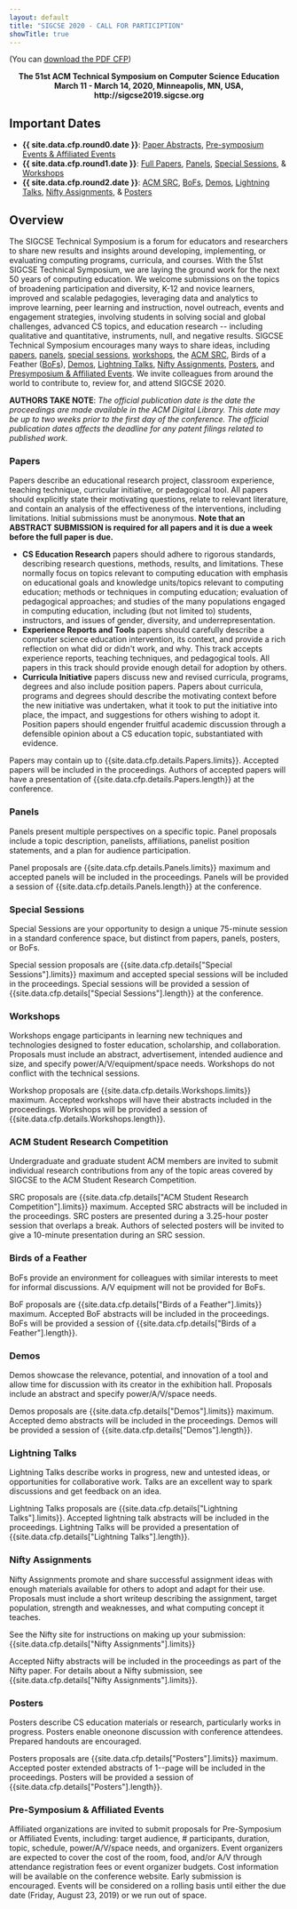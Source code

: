 ```yaml
---
layout: default
title: "SIGCSE 2020 - CALL FOR PARTICIPTION"
showTitle: true
---
```


(You can <a href = "{{ '/pdf/sigcse2020-cfp.html' | prepend: site.baseurl }}">download the PDF CFP</a>)

<div align="center"><strong>The 51st ACM Technical Symposium on Computer Science Education</strong></div>
<div align="center"><strong>March 11 - March 14, 2020, Minneapolis, MN, USA, http://sigcse2019.sigcse.org</strong></div>

## Important Dates

* **{{ site.data.cfp.round0.date }}**: [Paper Abstracts](#papers), [Pre­-symposium Events & Affiliated Events](#pre-symposium--affiliated-events)
* **{{ site.data.cfp.round1.date }}**: [Full Papers](#papers), [Panels](#panels), [Special Sessions](#special-sessions), & [Workshops](#workshops)
* **{{ site.data.cfp.round2.date }}**: [ACM SRC](#acm-student-research-competition), [BoFs](#birds-of-a-feather), [Demos](#demos), [Lightning Talks](#lightning-talks), [Nifty Assignments](#nifty-assignments), & [Posters](#posters)
  
## Overview

The SIGCSE Technical Symposium is a forum for educators and researchers to share new results and insights around developing, implementing, or evaluating computing programs, curricula, and courses. With the 51st SIGCSE Technical Symposium, we are laying the ground work for the next 50 years of computing education. We welcome submissions on the topics of broadening participation and diversity, K-12 and novice learners, improved and scalable pedagogies, leveraging data and analytics to improve learning, peer learning and instruction, novel outreach, events and engagement strategies, involving students in solving social and global challenges, advanced CS topics, and education research -- including qualitative and quantitative, instruments, null, and negative results. SIGCSE Technical Symposium encourages many ways to share ideas, including [papers](#papers), [panels](#panels), [special sessions](#special-sessions), [workshops](#workshops), the [ACM SRC](#acm-student-research-competition), Birds of a Feather ([BoFs](#birds-of-a-feather)), [Demos](#demos), [Lightning Talks](#lightning-talks), [Nifty Assignments](#nifty-assignments), [Posters](#posters), and [Pre­symposium & Affiliated Events](#pre-symposium--affiliated-events). We invite colleagues from around the world to contribute to, review for, and attend SIGCSE 2020.  

**AUTHORS TAKE NOTE**: *The official publication date is the date the proceedings are made available in the ACM Digital Library.  This date may be up to two weeks prior to the first day of the conference.  The official publication dates affects the deadline for any patent filings related to published work.*

### Papers
 
Papers describe an educational research project, classroom experience, teaching technique, curricular initiative, or pedagogical tool. All papers should explicitly state their motivating questions, relate to relevant literature, and contain an analysis of the effectiveness of the interventions, including limitations. Initial submissions must be anonymous. **Note that an ABSTRACT SUBMISSION is required for all papers and it is due a week before the full paper is due.**


  * **CS Education Research** papers should adhere to rigorous standards, describing research questions, methods, results, and limitations. These normally focus on topics relevant to computing education with emphasis on educational goals and knowledge units/topics relevant to computing education; methods or techniques in computing education; evaluation of pedagogical approaches; and studies of the many populations engaged in computing education, including (but not limited to) students, instructors, and issues of gender, diversity, and underrepresentation. 
  * **Experience Reports and Tools** papers should carefully describe a computer science education intervention, its context, and provide a rich reflection on what did or didn't work, and why. This track accepts experience reports, teaching techniques, and pedagogical tools. All papers in this track should provide enough detail for adoption by others. 
  * **Curricula Initiative**  papers discuss new and revised curricula, programs, degrees and also include position papers. Papers about curricula, programs and degrees should describe the motivating context before the new initiative was undertaken, what it took to put the initiative into place, the impact, and suggestions for others wishing to adopt it. Position papers should engender fruitful academic discussion through a defensible opinion about a CS education topic, substantiated with evidence. 

Papers may contain up to {{site.data.cfp.details.Papers.limits}}.  Accepted papers will be included in the proceedings.  Authors of accepted papers will have a presentation of {{site.data.cfp.details.Papers.length}} at the conference.

### Panels

Panels present multiple perspectives on a specific topic. Panel proposals include a topic description, panelists, affiliations, panelist position statements, and a plan for audience participation. 

Panel proposals are {{site.data.cfp.details.Panels.limits}} maximum and accepted panels will be included in the proceedings.  Panels will be provided a session of {{site.data.cfp.details.Panels.length}} at the conference.

### Special Sessions


Special Sessions are your opportunity to design a unique 75­-minute session in a standard conference space, but distinct from papers, panels, posters, or BoFs.

Special session proposals are {{site.data.cfp.details["Special Sessions"].limits}} maximum and accepted special sessions will be included in the proceedings.  Special sessions will be provided a session of {{site.data.cfp.details["Special Sessions"].length}} at the conference.

### Workshops


Workshops engage participants in learning new techniques and technologies designed to foster education, scholarship, and collaboration. Proposals must include an abstract, advertisement, intended audience and size, and specify power/A/V/equipment/space needs. Workshops do not conflict with the technical sessions.

Workshop proposals are {{site.data.cfp.details.Workshops.limits}} maximum.  Accepted workshops will have their abstracts included in the proceedings.  Workshops will be provided a session of {{site.data.cfp.details.Workshops.length}}.


### ACM Student Research Competition

Undergraduate and graduate student
ACM members are invited to submit individual research contributions from any of the topic areas covered by SIGCSE to the  ACM Student Research Competition.

SRC proposals are {{site.data.cfp.details["ACM Student Research Competition"].limits}} maximum.  Accepted SRC abstracts will be included in the proceedings.  SRC posters are presented during a 3.25-hour poster session that overlaps a break. Authors of selected posters will be invited to give a 10-minute presentation during an SRC session.

### Birds of a Feather

BoFs provide an environment for colleagues with similar
interests to meet for informal discussions. A/V equipment will not be provided for BoFs.

BoF proposals are {{site.data.cfp.details["Birds of a Feather"].limits}} maximum.  Accepted BoF abstracts will be included in the proceedings.  BoFs will be provided a session of {{site.data.cfp.details["Birds of a Feather"].length}}.


### Demos

Demos showcase the relevance, potential, and innovation of a tool and allow time for
discussion with its creator in the exhibition hall. Proposals include an abstract and specify power/A/V/space needs.

Demos proposals are {{site.data.cfp.details["Demos"].limits}} maximum.  Accepted demo abstracts will be included in the proceedings.  Demos will be provided a session of {{site.data.cfp.details["Demos"].length}}.


### Lightning Talks


Lightning Talks describe works in progress, new and untested ideas, or
opportunities for collaborative work. Talks are an excellent way to spark discussions and get feedback on an idea.

Lightning Talks proposals are {{site.data.cfp.details["Lightning Talks"].limits}}.  Accepted lightning talk abstracts will be included in the proceedings.  Lightning Talks will be provided a presentation of {{site.data.cfp.details["Lightning Talks"].length}}.

### Nifty Assignments


Nifty Assignments promote and share successful assignment ideas with enough materials available for others to adopt and adapt for their use. Proposals must include a short writeup describing the assignment, target population, strength and weaknesses, and what computing concept it teaches.

See the Nifty site for instructions on making up your submission: {{site.data.cfp.details["Nifty Assignments"].limits}}

Accepted Nifty abstracts will be included in the proceedings as part of the Nifty paper.  For details about a Nifty submission, see {{site.data.cfp.details["Nifty Assignments"].limits}}.


### Posters


Posters  describe CS education materials or research, particularly works in progress.
Posters enable one­on­one discussion with conference attendees. Prepared handouts are encouraged.

Posters proposals are {{site.data.cfp.details["Posters"].limits}} maximum.  Accepted poster extended abstracts of 1--page will be included in the proceedings.  Posters will be provided a session of {{site.data.cfp.details["Posters"].length}}.

### Pre-Symposium & Affiliated Events

Affiliated organizations are invited to submit proposals for Pre-Symposium or Affiliated Events, including: target audience, # participants, duration, topic, schedule, power/A/V/space needs, and organizers.  Event organizers are expected to cover the cost of the room, food, and/or A/V through attendance registration fees or event organizer budgets.  Cost information will be available on the conference website.  Early submission is encouraged.  Events will be considered on a rolling basis until either the due date (Friday, August 23, 2019) or we run out of space.
